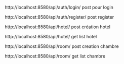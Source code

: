 http://localhost:8580/api/auth/login/ post pour login

http://localhost:8580/api/auth/register/ post register

http://localhost:8580/api/hotel/ post création hotel

http://localhost:8580/api/hotel/ get list hotel

http://localhost:8580/api/room/ post creation chambre

http://localhost:8580/api/room/ get list chambre

